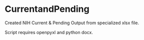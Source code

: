 # CurrentandPending
Created NIH Current & Pending Output from specialized xlsx file.

Script requires openpyxl and python docx.
